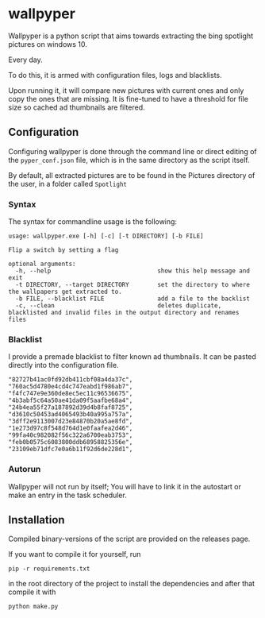 # wallpyper

Wallpyper is a python script that aims towards extracting the bing spotlight pictures on windows 10.

Every day.

To do this, it is armed with configuration files, logs and blacklists.

Upon running it, it will compare new pictures with current ones and only copy the ones that are missing.
It is fine-tuned to have a threshold for file size so cached ad thumbnails are filtered.

## Configuration
Configuring wallpyper is done through the command line or direct editing of the `pyper_conf.json` file, 
which is in the same directory as the script itself.

By default, all extracted pictures are to be found in the Pictures directory of the user, in a folder called `Spotlight`

### Syntax

The syntax for commandline usage is the following:
```
usage: wallpyper.exe [-h] [-c] [-t DIRECTORY] [-b FILE]

Flip a switch by setting a flag

optional arguments:
  -h, --help                              show this help message and exit
  -t DIRECTORY, --target DIRECTORY        set the directory to where the wallpapers get extracted to.
  -b FILE, --blacklist FILE               add a file to the backlist
  -c, --clean                             deletes duplicate, blacklisted and invalid files in the output directory and renames files
```
### Blacklist

I provide a premade blacklist to filter known ad thumbnails. It can be pasted directly into the configuration file.
```
"82727b41ac0fd92db411cbf08a4da37c",
"760ac5d4780e4cd4c747eabd1f986ab7",
"f4fc747e9e360de8ec5ec11c96536675",
"4b3abf5c64a50ae41da09f5aafbe68a4",
"24b4ea55f27a187892d39d4b8faf8725",
"d3610c50453ad4065493b40a995a757a",
"3dff2e9113007d23e84870b20a5ae8fd",
"1e273d97c8f548d764d1e0faafea2d46",
"99fa40c982082f56c322a6700eab3753",
"feb0b0575c6083800ddb68958825356e",
"23109eb71dfc7e0a6b11f92d6de228d1",
```
### Autorun

Wallpyper will not run by itself; You will have to link it in the autostart or make an entry in the task scheduler.

## Installation
Compiled binary-versions of the script are provided on the releases page.

If you want to compile it for yourself, run 
```
pip -r requirements.txt
``` 
in the root directory of the project to install the dependencies and after that compile it with
```
python make.py
```

